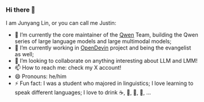 ### Hi there 👋

I am Junyang Lin, or you can call me Justin:

- 🔭 I’m currently the core maintainer of the [Qwen](https://github.com/QwenLM) Team, building the Qwen series of large language models and large multimodal models;
- 🌱 I’m currently working in [OpenDevin](https://github.com/OpenDevin) project and being the evangelist as well;
- 👯 I’m looking to collaborate on anything interesting about LLM and LMM!
- 📫 How to reach me: check my X account!
- 😄 Pronouns: he/him
- ⚡ Fun fact: I was a student who majored in linguistics; I love learning to speak different languages; I love to drink ☕️, 🍵, 🥃, 🍷, ...

